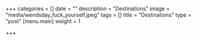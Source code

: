 +++
categories = []
date = ""
description = "Destinations"
image = "media/wendsday_fuck_yourself.jpeg"
tags = []
title = "Destinations"
type = "post"
[menu.main]
weight = 1

+++
